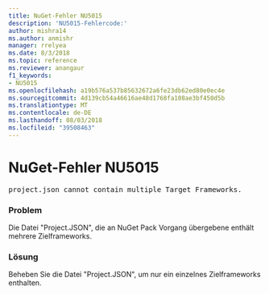 ```yaml
---
title: NuGet-Fehler NU5015
description: 'NU5015-Fehlercode:'
author: mishra14
ms.author: anmishr
manager: rrelyea
ms.date: 8/3/2018
ms.topic: reference
ms.reviewer: anangaur
f1_keywords:
- NU5015
ms.openlocfilehash: a19b576a537b85632672a6fe23db62ed80e0ec4e
ms.sourcegitcommit: 4d139cb54a46616ae48d1768fa108ae3bf450d5b
ms.translationtype: MT
ms.contentlocale: de-DE
ms.lasthandoff: 08/03/2018
ms.locfileid: "39508463"
---
```

# <a name="nuget-error-nu5015"></a>NuGet-Fehler NU5015
<pre>project.json cannot contain multiple Target Frameworks.</pre>

### <a name="issue"></a>Problem

Die Datei "Project.JSON", die an NuGet Pack Vorgang übergebene enthält mehrere Zielframeworks.


### <a name="solution"></a>Lösung

Beheben Sie die Datei "Project.JSON", um nur ein einzelnes Zielframeworks enthalten.

